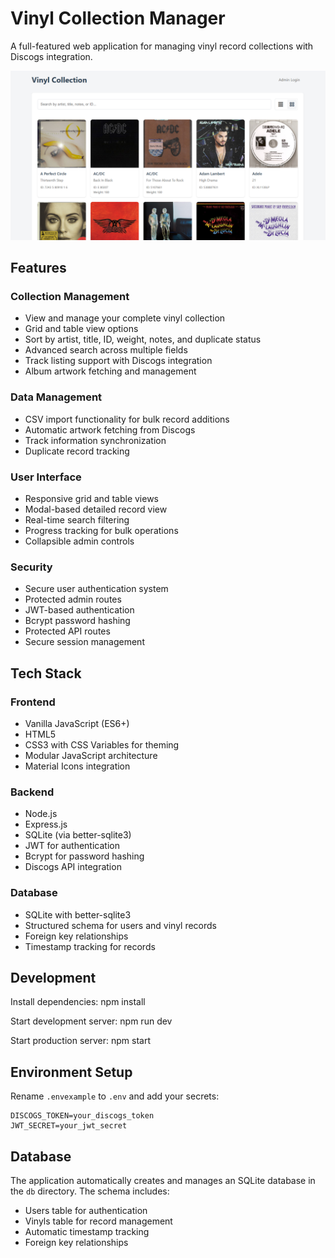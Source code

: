 # Vinyl Collection Manager

A full-featured web application for managing vinyl record collections with Discogs integration.

![preview](./preview.png)

## Features

### Collection Management
- View and manage your complete vinyl collection
- Grid and table view options
- Sort by artist, title, ID, weight, notes, and duplicate status
- Advanced search across multiple fields
- Track listing support with Discogs integration
- Album artwork fetching and management

### Data Management
- CSV import functionality for bulk record additions
- Automatic artwork fetching from Discogs
- Track information synchronization
- Duplicate record tracking

### User Interface
- Responsive grid and table views
- Modal-based detailed record view
- Real-time search filtering
- Progress tracking for bulk operations
- Collapsible admin controls

### Security
- Secure user authentication system
- Protected admin routes
- JWT-based authentication
- Bcrypt password hashing
- Protected API routes
- Secure session management

## Tech Stack

### Frontend
- Vanilla JavaScript (ES6+)
- HTML5
- CSS3 with CSS Variables for theming
- Modular JavaScript architecture
- Material Icons integration

### Backend
- Node.js
- Express.js
- SQLite (via better-sqlite3)
- JWT for authentication
- Bcrypt for password hashing
- Discogs API integration

### Database
- SQLite with better-sqlite3
- Structured schema for users and vinyl records
- Foreign key relationships
- Timestamp tracking for records

## Development

Install dependencies:
    npm install

Start development server:
    npm run dev

Start production server:
    npm start

## Environment Setup
Rename `.envexample` to `.env` and add your secrets:

    DISCOGS_TOKEN=your_discogs_token
    JWT_SECRET=your_jwt_secret

## Database
The application automatically creates and manages an SQLite database in the `db` directory. The schema includes:
- Users table for authentication
- Vinyls table for record management
- Automatic timestamp tracking
- Foreign key relationships
